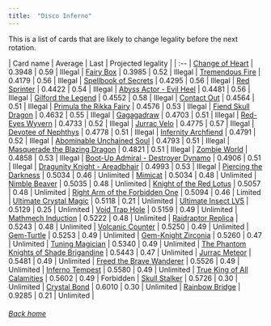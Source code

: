 ```yaml
---
title:  "Disco Inferno"
---
```


This is a list of cards that are likely to change legality before the next rotation.

| Card name | Average | Last | Projected legality |
| :-- |
[Change of Heart](https://db.ygoprodeck.com/card/?search=Change%20of%20Heart) | 0.3948 | 0.59 | Illegal |
[Fairy Box](https://db.ygoprodeck.com/card/?search=Fairy%20Box) | 0.3985 | 0.52 | Illegal |
[Tremendous Fire](https://db.ygoprodeck.com/card/?search=Tremendous%20Fire) | 0.4179 | 0.56 | Illegal |
[Spellbook of Secrets](https://db.ygoprodeck.com/card/?search=Spellbook%20of%20Secrets) | 0.4295 | 0.56 | Illegal |
[Red Sprinter](https://db.ygoprodeck.com/card/?search=Red%20Sprinter) | 0.4422 | 0.54 | Illegal |
[Abyss Actor - Evil Heel](https://db.ygoprodeck.com/card/?search=Abyss%20Actor%20-%20Evil%20Heel) | 0.4481 | 0.56 | Illegal |
[Gilford the Legend](https://db.ygoprodeck.com/card/?search=Gilford%20the%20Legend) | 0.4552 | 0.58 | Illegal |
[Contact Out](https://db.ygoprodeck.com/card/?search=Contact%20Out) | 0.4564 | 0.51 | Illegal |
[Primula the Rikka Fairy](https://db.ygoprodeck.com/card/?search=Primula%20the%20Rikka%20Fairy) | 0.4576 | 0.53 | Illegal |
[Fiend Skull Dragon](https://db.ygoprodeck.com/card/?search=Fiend%20Skull%20Dragon) | 0.4632 | 0.55 | Illegal |
[Gagagadraw](https://db.ygoprodeck.com/card/?search=Gagagadraw) | 0.4703 | 0.51 | Illegal |
[Red-Eyes Wyvern](https://db.ygoprodeck.com/card/?search=Red-Eyes%20Wyvern) | 0.4733 | 0.52 | Illegal |
[Jurrac Velo](https://db.ygoprodeck.com/card/?search=Jurrac%20Velo) | 0.4775 | 0.57 | Illegal |
[Devotee of Nephthys](https://db.ygoprodeck.com/card/?search=Devotee%20of%20Nephthys) | 0.4778 | 0.51 | Illegal |
[Infernity Archfiend](https://db.ygoprodeck.com/card/?search=Infernity%20Archfiend) | 0.4791 | 0.52 | Illegal |
[Abominable Unchained Soul](https://db.ygoprodeck.com/card/?search=Abominable%20Unchained%20Soul) | 0.4793 | 0.51 | Illegal |
[Masquerade the Blazing Dragon](https://db.ygoprodeck.com/card/?search=Masquerade%20the%20Blazing%20Dragon) | 0.4821 | 0.51 | Illegal |
[Zombie World](https://db.ygoprodeck.com/card/?search=Zombie%20World) | 0.4858 | 0.53 | Illegal |
[Boot-Up Admiral - Destroyer Dynamo](https://db.ygoprodeck.com/card/?search=Boot-Up%20Admiral%20-%20Destroyer%20Dynamo) | 0.4906 | 0.51 | Illegal |
[Dragunity Knight - Areadbhair](https://db.ygoprodeck.com/card/?search=Dragunity%20Knight%20-%20Areadbhair) | 0.4993 | 0.53 | Illegal |
[Piercing the Darkness](https://db.ygoprodeck.com/card/?search=Piercing%20the%20Darkness) | 0.5034 | 0.46 | Unlimited |
[Mimicat](https://db.ygoprodeck.com/card/?search=Mimicat) | 0.5034 | 0.48 | Unlimited |
[Nimble Beaver](https://db.ygoprodeck.com/card/?search=Nimble%20Beaver) | 0.5035 | 0.48 | Unlimited |
[Knight of the Red Lotus](https://db.ygoprodeck.com/card/?search=Knight%20of%20the%20Red%20Lotus) | 0.5057 | 0.48 | Unlimited |
[Right Arm of the Forbidden One](https://db.ygoprodeck.com/card/?search=Right%20Arm%20of%20the%20Forbidden%20One) | 0.5094 | 0.46 | Limited |
[Ultimate Crystal Magic](https://db.ygoprodeck.com/card/?search=Ultimate%20Crystal%20Magic) | 0.5118 | 0.21 | Unlimited |
[Ultimate Insect LV5](https://db.ygoprodeck.com/card/?search=Ultimate%20Insect%20LV5) | 0.5129 | 0.25 | Unlimited |
[Void Trap Hole](https://db.ygoprodeck.com/card/?search=Void%20Trap%20Hole) | 0.5159 | 0.49 | Unlimited |
[Mathmech Induction](https://db.ygoprodeck.com/card/?search=Mathmech%20Induction) | 0.5222 | 0.48 | Unlimited |
[Raidraptor Replica](https://db.ygoprodeck.com/card/?search=Raidraptor%20Replica) | 0.5243 | 0.48 | Unlimited |
[Volcanic Counter](https://db.ygoprodeck.com/card/?search=Volcanic%20Counter) | 0.5250 | 0.49 | Unlimited |
[Gem-Turtle](https://db.ygoprodeck.com/card/?search=Gem-Turtle) | 0.5253 | 0.49 | Unlimited |
[Gem-Knight Zirconia](https://db.ygoprodeck.com/card/?search=Gem-Knight%20Zirconia) | 0.5260 | 0.47 | Unlimited |
[Tuning Magician](https://db.ygoprodeck.com/card/?search=Tuning%20Magician) | 0.5340 | 0.49 | Unlimited |
[The Phantom Knights of Shade Brigandine](https://db.ygoprodeck.com/card/?search=The%20Phantom%20Knights%20of%20Shade%20Brigandine) | 0.5443 | 0.47 | Unlimited |
[Jurrac Meteor](https://db.ygoprodeck.com/card/?search=Jurrac%20Meteor) | 0.5481 | 0.49 | Unlimited |
[Freed the Brave Wanderer](https://db.ygoprodeck.com/card/?search=Freed%20the%20Brave%20Wanderer) | 0.5526 | 0.49 | Unlimited |
[Inferno Tempest](https://db.ygoprodeck.com/card/?search=Inferno%20Tempest) | 0.5580 | 0.49 | Unlimited |
[True King of All Calamities](https://db.ygoprodeck.com/card/?search=True%20King%20of%20All%20Calamities) | 0.5602 | 0.49 | Forbidden |
[Skull Stalker](https://db.ygoprodeck.com/card/?search=Skull%20Stalker) | 0.5726 | 0.30 | Unlimited |
[Crystal Bond](https://db.ygoprodeck.com/card/?search=Crystal%20Bond) | 0.6010 | 0.30 | Unlimited |
[Rainbow Bridge](https://db.ygoprodeck.com/card/?search=Rainbow%20Bridge) | 0.9285 | 0.21 | Unlimited |

###### [Back home](index)